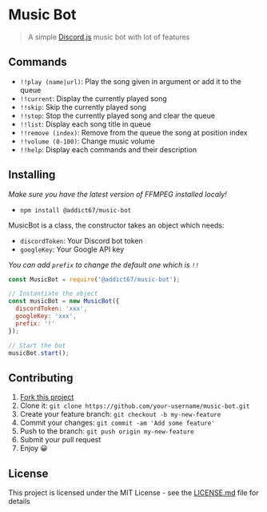 # Music Bot

> A simple [Discord.js](https://github.com/discordjs/discord.js) music bot with lot of features

## Commands

- `!!play (name|url)`: Play the song given in argument or add it to the queue
- `!!current`: Display the currently played song
- `!!skip`: Skip the currently played song
- `!!stop`: Stop the currently played song and clear the queue
- `!!list`: Display each song title in queue
- `!!remove (index)`: Remove from the queue the song at position index
- `!!volume (0-100)`: Change music volume
- `!!help`: Display each commands and their description

## Installing

_Make sure you have the latest version of FFMPEG installed localy!_

* `npm install @addict67/music-bot`

MusicBot is a class, the constructor takes an object which needs:

- `discordToken`: Your Discord bot token
- `googleKey`: Your Google API key

_You can add `prefix` to change the default one which is `!!`_

```javascript
const MusicBot = require('@addict67/music-bot');

// Instantiate the object
const musicBot = new MusicBot({
  discordToken: 'xxx',
  googleKey: 'xxx',
  prefix: '!'
});

// Start the bot
musicBot.start();
```

## Contributing

1. [Fork this project](https://github.com/addict67/music-bot/fork)
2. Clone it: `git clone https://github.com/your-username/music-bot.git`
3. Create your feature branch: `git checkout -b my-new-feature`
4. Commit your changes: `git commit -am 'Add some feature'`
5. Push to the branch: `git push origin my-new-feature`
6. Submit your pull request
7. Enjoy 😀

## License

This project is licensed under the MIT License - see the [LICENSE.md](LICENSE) file for details
